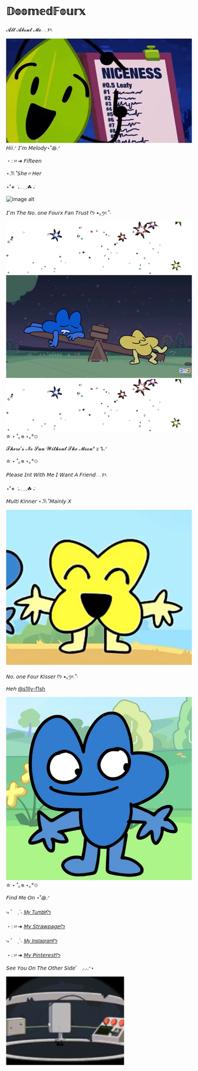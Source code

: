 # 𝔻𝕠𝕠𝕞𝕖𝕕𝔽𝕠𝕦𝕣𝕩
𝓐𝓵𝓵 𝓐𝓫𝓸𝓾𝓽 𝓜𝓮𓂃۶ৎ

![image alt](tumblr_34db0efa70d074be8ebb509f5df396a4_fa50c81d_1280.gif)
𝘏𝘪𝘪.ᐟ  𝘐'𝘮 𝘔𝘦𝘭𝘰𝘥𝘺⋆˚꩜.ᐟ 

・:〃➜ 𝘍𝘪𝘧𝘵𝘦𝘦𝘯

⋆.𐙚 ̊ 𝘚𝘩𝘦〃𝘏𝘦𝘳

⋆˚𖥔 ݁ ˖𓂃.☘︎ ݁˖

![image alt](Tumblr_l_603981401468152.gif)

𝘐'𝘮 𝘛𝘩𝘦 𝘕𝘰. 𝘰𝘯𝘦 𝘍𝘰𝘶𝘳𝘹 𝘍𝘢𝘯 𝘛𝘳𝘶𝘴𝘵 ᡣ𐭩 •｡ꪆৎ ˚⋅

![image alt](tumblr_800640c3eec23d5cc541926896e15f0b_1b77eec6_640.gif)
![image alt](tumblr_691a435e28bba2a85c7bbf811602a949_4b554385_1280.jpg)
![image alt](tumblr_800640c3eec23d5cc541926896e15f0b_1b77eec6_640.gif)
✮ ⋆ ˚｡𖦹 ⋆｡°✩

𝓣𝓱𝓮𝓻𝓮'𝓼 𝓝𝓸 𝓢𝓾𝓷 𝓦𝓲𝓽𝓱𝓸𝓾𝓽 𝓣𝓱𝓮 𝓜𝓸𝓸𝓷ᶻ 𝗓 𐰁.ᐟ

✮ ⋆ ˚｡𖦹 ⋆｡°✩

𝘗𝘭𝘦𝘢𝘴𝘦 𝘐𝘯𝘵 𝘞𝘪𝘵𝘩 𝘔𝘦 𝘐 𝘞𝘢𝘯𝘵 𝘈 𝘍𝘳𝘪𝘦𝘯𝘥𓂃۶ৎ

⋆˚𖥔 ݁ ˖𓂃.☘︎ ݁˖

𝘔𝘶𝘭𝘵𝘪 𝘒𝘪𝘯𝘯𝘦𝘳 ⋆.𐙚 ̊ 𝘔𝘢𝘪𝘯𝘭𝘺 𝘟

![image alt](8e435b5c-4c33-4e9d-8bf2-db6289909e7d.jpeg)

𝘕𝘰. 𝘰𝘯𝘦 𝘍𝘰𝘶𝘳 𝘒𝘪𝘴𝘴𝘦𝘳 ᡣ𐭩 •｡ꪆৎ ˚⋅

𝘏𝘦𝘩 [@s1lly-f1sh](https://github.com/s1lly-f1sh)

![image alt](me.jpeg)
✮ ⋆ ˚｡𖦹 ⋆｡°✩

𝘍𝘪𝘯𝘥 𝘔𝘦 𝘖𝘯 ⋆˚꩜.ᐟ 

⤷ ゛ ˎˊ˗ [𝘔𝘺 𝘛𝘶𝘮𝘣𝘭𝘳ᡣ𐭩](https://www.tumblr.com/melodysal?source=share)

・:〃➜ [𝘔𝘺 𝘚𝘵𝘳𝘢𝘸𝘱𝘢𝘨𝘦ᡣ𐭩](https://melodysal.straw.page)

⤷ ゛ ˎˊ˗ [𝘔𝘺 𝘐𝘯𝘴𝘵𝘢𝘨𝘳𝘢𝘮ᡣ𐭩](https://www.instagram.com/melodysal47/)

・:〃➜ [𝘔𝘺 𝘗𝘪𝘯𝘵𝘦𝘳𝘦𝘴𝘵ᡣ𐭩](https://www.pinterest.com/melodysal47/)

𝘚𝘦𝘦 𝘠𝘰𝘶 𝘖𝘯 𝘛𝘩𝘦 𝘖𝘵𝘩𝘦𝘳 𝘚𝘪𝘥𝘦゛ ⸝⸝.ᐟ⋆

![image alt](tumblr_b3eb641147e30294c228f26d175cd3c2_f977a153_400.gif)
